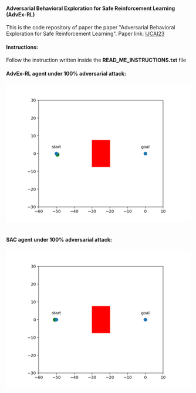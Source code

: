 #### Adversarial Behavioral Exploration for Safe Reinforcement Learning  (AdvEx-RL)
This is the code repository of paper the paper "Adversarial Behavioral Exploration for Safe Reinforcement Learning". Paper link: [IJCAI23](https://www.ijcai.org/proceedings/2023/54)

#### Instructions:
Follow the instruction written inside the **READ_ME_INSTRUCTIONS.txt** file

#### AdvEx-RL agent under 100% adversarial attack:
![](rendered_fig.gif)
<br><br>

#### SAC agent under 100% adversarial attack:
![](SAC_rendered_fig.gif)


